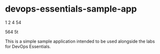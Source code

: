 # devops-essentials-sample-app


1
2
4
54

564
5t

This is a simple sample application intended to be used alongside the labs for DevOps Essentials.
